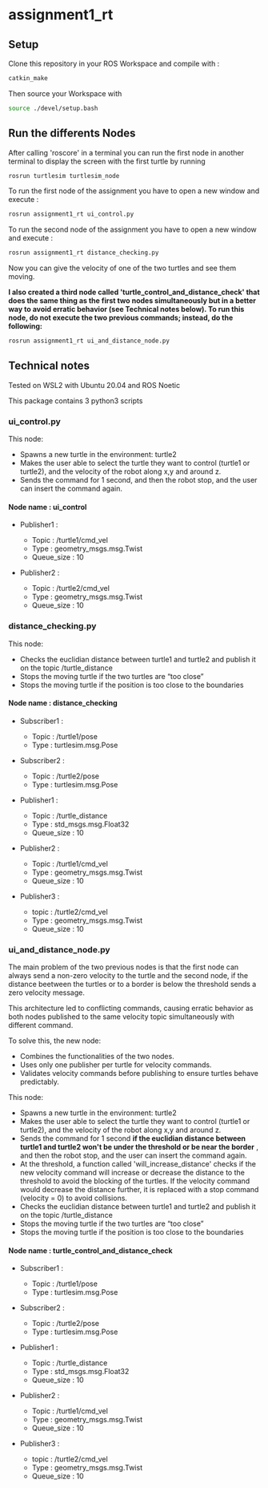 # assignment1_rt

## Setup

Clone this repository in your ROS Workspace and compile with : 

```bash
catkin_make
```

Then source your Workspace with

```bash
source ./devel/setup.bash
```

## Run the differents Nodes

After calling 'roscore' in a terminal you can run the first node in another terminal to display the screen with the first turtle by running

```bash
rosrun turtlesim turtlesim_node 
```

To run the first node of the assignment you have to open a new window and execute : 

```bash
rosrun assignment1_rt ui_control.py
```
To run the second node of the assignment you have to open a new window and execute : 

```bash
rosrun assignment1_rt distance_checking.py
```

Now you can give the velocity of one of the two turtles and see them moving.


**I also created a third node called 'turtle_control_and_distance_check' that does the same thing as the first two nodes simultaneously but in a better way to avoid erratic behavior (see Technical notes below). To run this node, do not execute the two previous commands; instead, do the following:** 

```bash
rosrun assignment1_rt ui_and_distance_node.py
```

## Technical notes 

Tested on WSL2 with Ubuntu 20.04 and ROS Noetic

This package contains 3 python3 scripts

### ui_control.py

This node:
- Spawns a new turtle in the environment: turtle2
- Makes the user able to select the turtle they want to control (turtle1 or turtle2), and the velocity of the robot along x,y and around z.
- Sends the command for 1 second, and then the robot stop, and the user can insert the command again. 

#### Node name : ui_control

- Publisher1 : 
    - Topic : /turtle1/cmd_vel
    - Type : geometry_msgs.msg.Twist
    - Queue_size : 10

- Publisher2 : 
    - Topic : /turtle2/cmd_vel
    - Type : geometry_msgs.msg.Twist
    - Queue_size : 10

### distance_checking.py

This node: 
- Checks the euclidian distance between turtle1 and turtle2 and publish it on the topic /turtle_distance
- Stops the moving turtle if the two turtles are “too close” 
- Stops the moving turtle if the position is too close to the boundaries

#### Node name : distance_checking

- Subscriber1 :
    - Topic : /turtle1/pose
    - Type : turtlesim.msg.Pose

- Subscriber2 :
    - Topic : /turtle2/pose
    - Type : turtlesim.msg.Pose

- Publisher1 : 
    - Topic : /turtle_distance
    - Type : std_msgs.msg.Float32
    - Queue_size : 10

- Publisher2 : 
    - Topic : /turtle1/cmd_vel
    - Type : geometry_msgs.msg.Twist
    - Queue_size : 10

- Publisher3 : 
    - topic : /turtle2/cmd_vel
    - Type : geometry_msgs.msg.Twist
    - Queue_size : 10


### ui_and_distance_node.py


The main problem of the two previous nodes is that the first node can always send a non-zero velocity to the turtle and the second node, if the distance beetween the turtles or to a border is below the threshold sends a zero velocity message.

This architecture led to conflicting commands, causing erratic behavior as both nodes published to the same velocity topic simultaneously with different command.

To solve this, the new node:

- Combines the functionalities of the two nodes.
- Uses only one publisher per turtle for velocity commands.
- Validates velocity commands before publishing to ensure turtles behave predictably.


This node:
- Spawns a new turtle in the environment: turtle2
- Makes the user able to select the turtle they want to control (turtle1 or turtle2), and the velocity of the robot along x,y and around z.
- Sends the command for 1 second **if the euclidian distance between turtle1 and turtle2 won't be under the threshold or be near the border** , and then the robot stop, and the user can insert the command again. 
- At the threshold, a function called 'will_increase_distance' checks if the new velocity command will increase or decrease the distance to the threshold to avoid the blocking of the turtles. If the velocity command would decrease the distance further, it is replaced with a stop command (velocity = 0) to avoid collisions.
- Checks the euclidian distance between turtle1 and turtle2 and publish it on the topic /turtle_distance
- Stops the moving turtle if the two turtles are “too close” 
- Stops the moving turtle if the position is too close to the boundaries


#### Node name : turtle_control_and_distance_check

- Subscriber1 :
    - Topic : /turtle1/pose
    - Type : turtlesim.msg.Pose

- Subscriber2 :
    - Topic : /turtle2/pose
    - Type : turtlesim.msg.Pose

- Publisher1 : 
    - Topic : /turtle_distance
    - Type : std_msgs.msg.Float32
    - Queue_size : 10

- Publisher2 : 
    - Topic : /turtle1/cmd_vel
    - Type : geometry_msgs.msg.Twist
    - Queue_size : 10

- Publisher3 : 
    - topic : /turtle2/cmd_vel
    - Type : geometry_msgs.msg.Twist
    - Queue_size : 10